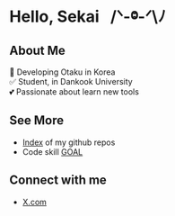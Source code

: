 # Hello, Sekai &nbsp; /ᐠ-ⱉ-ᐟ\ﾉ

## About Me

🚀 Developing Otaku in Korea </br>
✅ Student, in Dankook University </br>
💕 Passionate about learn new tools </br>

## See More

- [Index](https://github.com/hojunkim1/hojunkim1/blob/master/INDEX.md) of my github repos
- Code skill [GOAL](https://github.com/hojunkim1/hojunkim1/blob/master/GOAL.md)

## Connect with me

- [X.com](https://x.com/tosaengx2)

